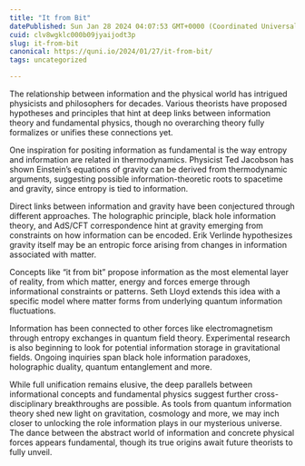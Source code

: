 ```yaml
---
title: "It from Bit"
datePublished: Sun Jan 28 2024 04:07:53 GMT+0000 (Coordinated Universal Time)
cuid: clv8wgklc000b09jyaijodt3p
slug: it-from-bit
canonical: https://quni.io/2024/01/27/it-from-bit/
tags: uncategorized

---
```


The relationship between information and the physical world has intrigued physicists and philosophers for decades. Various theorists have proposed hypotheses and principles that hint at deep links between information theory and fundamental physics, though no overarching theory fully formalizes or unifies these connections yet.

One inspiration for positing information as fundamental is the way entropy and information are related in thermodynamics. Physicist Ted Jacobson has shown Einstein’s equations of gravity can be derived from thermodynamic arguments, suggesting possible information-theoretic roots to spacetime and gravity, since entropy is tied to information.

Direct links between information and gravity have been conjectured through different approaches. The holographic principle, black hole information theory, and AdS/CFT correspondence hint at gravity emerging from constraints on how information can be encoded. Erik Verlinde hypothesizes gravity itself may be an entropic force arising from changes in information associated with matter.

Concepts like “it from bit” propose information as the most elemental layer of reality, from which matter, energy and forces emerge through informational constraints or patterns. Seth Lloyd extends this idea with a specific model where matter forms from underlying quantum information fluctuations.

Information has been connected to other forces like electromagnetism through entropy exchanges in quantum field theory. Experimental research is also beginning to look for potential information storage in gravitational fields. Ongoing inquiries span black hole information paradoxes, holographic duality, quantum entanglement and more.

While full unification remains elusive, the deep parallels between informational concepts and fundamental physics suggest further cross-disciplinary breakthroughs are possible. As tools from quantum information theory shed new light on gravitation, cosmology and more, we may inch closer to unlocking the role information plays in our mysterious universe. The dance between the abstract world of information and concrete physical forces appears fundamental, though its true origins await future theorists to fully unveil.